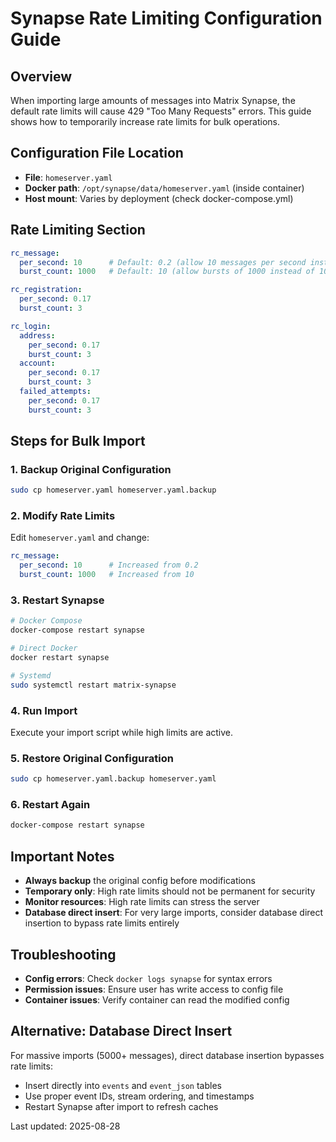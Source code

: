 # Synapse Rate Limiting Configuration Guide

## Overview
When importing large amounts of messages into Matrix Synapse, the default rate limits will cause 429 "Too Many Requests" errors. This guide shows how to temporarily increase rate limits for bulk operations.

## Configuration File Location
- **File**: `homeserver.yaml` 
- **Docker path**: `/opt/synapse/data/homeserver.yaml` (inside container)
- **Host mount**: Varies by deployment (check docker-compose.yml)

## Rate Limiting Section
```yaml
rc_message:
  per_second: 10      # Default: 0.2 (allow 10 messages per second instead of 0.2)
  burst_count: 1000   # Default: 10 (allow bursts of 1000 instead of 10)

rc_registration:
  per_second: 0.17
  burst_count: 3

rc_login:
  address:
    per_second: 0.17
    burst_count: 3
  account:
    per_second: 0.17
    burst_count: 3
  failed_attempts:
    per_second: 0.17
    burst_count: 3
```

## Steps for Bulk Import

### 1. Backup Original Configuration
```bash
sudo cp homeserver.yaml homeserver.yaml.backup
```

### 2. Modify Rate Limits
Edit `homeserver.yaml` and change:
```yaml
rc_message:
  per_second: 10      # Increased from 0.2
  burst_count: 1000   # Increased from 10
```

### 3. Restart Synapse
```bash
# Docker Compose
docker-compose restart synapse

# Direct Docker
docker restart synapse

# Systemd
sudo systemctl restart matrix-synapse
```

### 4. Run Import
Execute your import script while high limits are active.

### 5. Restore Original Configuration
```bash
sudo cp homeserver.yaml.backup homeserver.yaml
```

### 6. Restart Again
```bash
docker-compose restart synapse
```

## Important Notes
- **Always backup** the original config before modifications
- **Temporary only**: High rate limits should not be permanent for security
- **Monitor resources**: High rate limits can stress the server
- **Database direct insert**: For very large imports, consider database direct insertion to bypass rate limits entirely

## Troubleshooting
- **Config errors**: Check `docker logs synapse` for syntax errors
- **Permission issues**: Ensure user has write access to config file
- **Container issues**: Verify container can read the modified config

## Alternative: Database Direct Insert
For massive imports (5000+ messages), direct database insertion bypasses rate limits:
- Insert directly into `events` and `event_json` tables
- Use proper event IDs, stream ordering, and timestamps
- Restart Synapse after import to refresh caches

Last updated: 2025-08-28